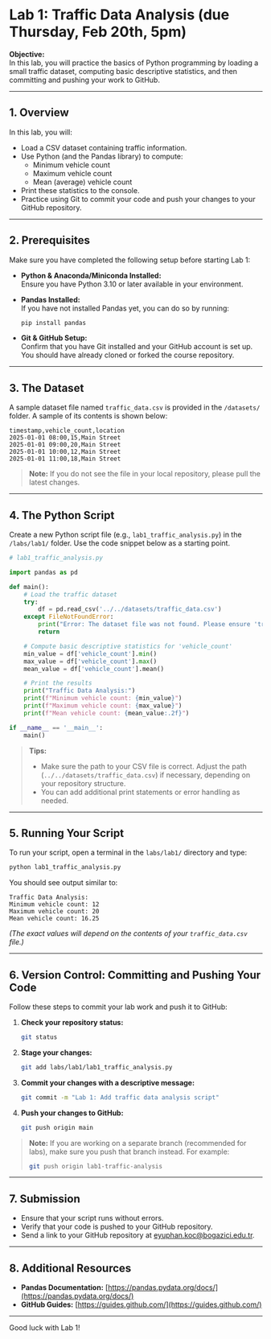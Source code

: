 
# Lab 1: Traffic Data Analysis (due Thursday, Feb 20th, 5pm)

**Objective:**  
In this lab, you will practice the basics of Python programming by loading a small traffic dataset, computing basic descriptive statistics, and then committing and pushing your work to GitHub.

---

## 1. Overview

In this lab, you will:

- Load a CSV dataset containing traffic information.
- Use Python (and the Pandas library) to compute:
  - Minimum vehicle count
  - Maximum vehicle count
  - Mean (average) vehicle count
- Print these statistics to the console.
- Practice using Git to commit your code and push your changes to your GitHub repository.

---

## 2. Prerequisites

Make sure you have completed the following setup before starting Lab 1:

- **Python & Anaconda/Miniconda Installed:**  
  Ensure you have Python 3.10 or later available in your environment.

- **Pandas Installed:**  
  If you have not installed Pandas yet, you can do so by running:
  ```bash
  pip install pandas
  ```

- **Git & GitHub Setup:**  
  Confirm that you have Git installed and your GitHub account is set up. You should have already cloned or forked the course repository.

---

## 3. The Dataset

A sample dataset file named `traffic_data.csv` is provided in the `/datasets/` folder. A sample of its contents is shown below:

```csv
timestamp,vehicle_count,location
2025-01-01 08:00,15,Main Street
2025-01-01 09:00,20,Main Street
2025-01-01 10:00,12,Main Street
2025-01-01 11:00,18,Main Street
```

> **Note:** If you do not see the file in your local repository, please pull the latest changes.

---

## 4. The Python Script

Create a new Python script file (e.g., `lab1_traffic_analysis.py`) in the `/labs/lab1/` folder. Use the code snippet below as a starting point.

```python
# lab1_traffic_analysis.py

import pandas as pd

def main():
    # Load the traffic dataset
    try:
        df = pd.read_csv('../../datasets/traffic_data.csv')
    except FileNotFoundError:
        print("Error: The dataset file was not found. Please ensure 'traffic_data.csv' is located in the /datasets/ folder.")
        return

    # Compute basic descriptive statistics for 'vehicle_count'
    min_value = df['vehicle_count'].min()
    max_value = df['vehicle_count'].max()
    mean_value = df['vehicle_count'].mean()

    # Print the results
    print("Traffic Data Analysis:")
    print(f"Minimum vehicle count: {min_value}")
    print(f"Maximum vehicle count: {max_value}")
    print(f"Mean vehicle count: {mean_value:.2f}")

if __name__ == '__main__':
    main()
```

> **Tips:**
>
> - Make sure the path to your CSV file is correct. Adjust the path (`../../datasets/traffic_data.csv`) if necessary, depending on your repository structure.
> - You can add additional print statements or error handling as needed.

---

## 5. Running Your Script

To run your script, open a terminal in the `labs/lab1/` directory and type:

```bash
python lab1_traffic_analysis.py
```

You should see output similar to:

```
Traffic Data Analysis:
Minimum vehicle count: 12
Maximum vehicle count: 20
Mean vehicle count: 16.25
```

*(The exact values will depend on the contents of your `traffic_data.csv` file.)*

---

## 6. Version Control: Committing and Pushing Your Code

Follow these steps to commit your lab work and push it to GitHub:

1. **Check your repository status:**

   ```bash
   git status
   ```

2. **Stage your changes:**

   ```bash
   git add labs/lab1/lab1_traffic_analysis.py
   ```

3. **Commit your changes with a descriptive message:**

   ```bash
   git commit -m "Lab 1: Add traffic data analysis script"
   ```

4. **Push your changes to GitHub:**

   ```bash
   git push origin main
   ```

> **Note:** If you are working on a separate branch (recommended for labs), make sure you push that branch instead. For example:
>
> ```bash
> git push origin lab1-traffic-analysis
> ```

---

## 7. Submission

- Ensure that your script runs without errors.
- Verify that your code is pushed to your GitHub repository.
- Send a link to your GitHub repository at eyuphan.koc@bogazici.edu.tr.
---

## 8. Additional Resources

- **Pandas Documentation:** [https://pandas.pydata.org/docs/](https://pandas.pydata.org/docs/)
- **GitHub Guides:** [https://guides.github.com/](https://guides.github.com/)

---

Good luck with Lab 1!
